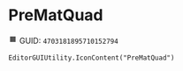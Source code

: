 # PreMatQuad
![](/img/PreMatQuad.png)
GUID: `4703181895710152794`
```
EditorGUIUtility.IconContent("PreMatQuad")
```
